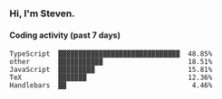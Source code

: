 ### Hi, I'm Steven.

#### Coding activity (past 7 days)
```
TypeScript  ▓▓▓▓▓▓▓▓▓▓▓▓▓▓▓▓▓▓▓▓▓▓▓▓▓▓▓▓▓▓  48.85%
other       ▓▓▓▓▓▓▓▓▓▓▓                     18.51%
JavaScript  ▓▓▓▓▓▓▓▓▓                       15.81%
TeX         ▓▓▓▓▓▓▓                         12.36%
Handlebars  ▓▓                               4.46%
```
